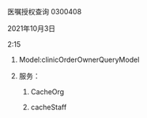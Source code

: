 医嘱授权查询 0300408

2021年10月3日

2:15

1.  Model:clinicOrderOwnerQueryModel

2.  服务：

    1.  CacheOrg

    2.  cacheStaff
